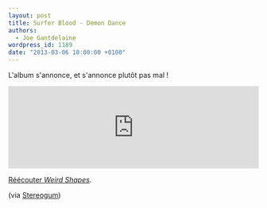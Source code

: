 ```yaml
---
layout: post
title: Surfer Blood - Demon Dance
authors:
  - Joe Gantdelaine
wordpress_id: 1189
date: "2013-03-06 10:00:00 +0100"
---
```


L'album s'annonce, et s'annonce plutôt pas mal !

<iframe width="100%" height="166" scrolling="no" frameborder="no" src="https://w.soundcloud.com/player/?url=http%3A%2F%2Fapi.soundcloud.com%2Ftracks%2F81942116"></iframe>

[Réécouter _Weird Shapes_](1173).

(via [Stereogum](http://stereogum.com/1280211/surfer-blood-demon-dance/mp3s/))
